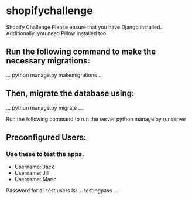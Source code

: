 # shopifychallenge
Shopify Challenge
Please ensure that you have Django installed. Additionally, you need Pillow installed too. 

## Run the following command to make the necessary migrations:
...
python manage.py makemigrations
...

## Then, migrate the database using: 
...
python manage.py migrate
...

Run the following command to run the server
python manage.py runserver

## Preconfigured Users: 
### Use these to test the apps. 
* Username: Jack
* Username: Jill
* Username: Mario

Password for all test users is:
...
testingpass
...
